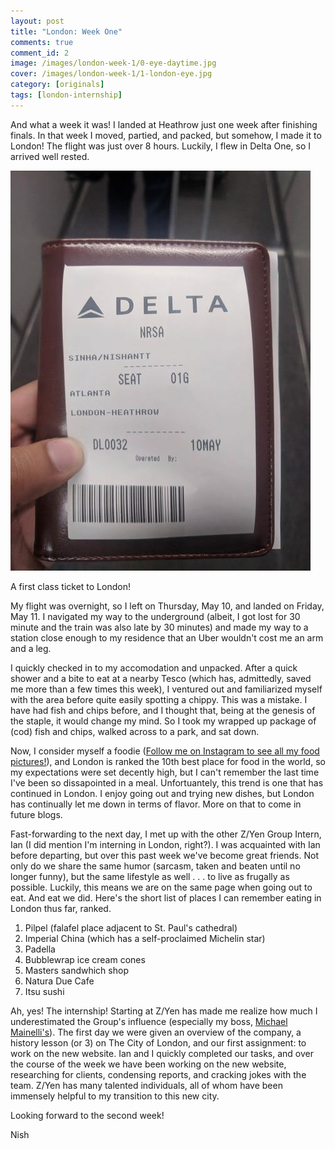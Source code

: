 ```yaml
---
layout: post
title: "London: Week One"
comments: true
comment_id: 2
image: /images/london-week-1/0-eye-daytime.jpg
cover: /images/london-week-1/1-london-eye.jpg
category: [originals]
tags: [london-internship]
---
```


And what a week it was! I landed at Heathrow just one week after finishing finals. In that week I moved, partied, and packed, but somehow, I made it to London!
The flight was just over 8 hours. Luckily, I flew in Delta One, so I arrived well rested. 

![first class ticket!](/images/london-week-1/2-ticket.jpg)
<p class="caption">A first class ticket to London!</p>

My flight was overnight, so I left on Thursday, May 10, and landed on Friday, May 11. I navigated my way to the underground (albeit, I got lost for 30 minute and the train was also late by 30 minutes) and made my way to a station close enough to my residence that an Uber wouldn't cost me an arm and a leg.

I quickly checked in to my accomodation and unpacked. After a quick shower and a bite to eat at a nearby Tesco (which has, admittedly, saved me more than a few times this week), I ventured out and familiarized myself with the area before quite easily spotting a chippy. This was a mistake. I have had fish and chips before, and I thought that, being at the genesis of the staple, it would change my mind. So I took my wrapped up package of (cod) fish and chips, walked across to a park, and sat down.

Now, I consider myself a foodie ([Follow me on Instagram to see all my food pictures!](https://www.instagram.com/nishnha/)), and London is ranked the 10th best place for food in the world, so my expectations were set decently high, but I can't remember the last time I've been so dissapointed in a meal. Unfortuantely, this trend is one that has continued in London. I enjoy going out and trying new dishes, but London has continually let me down in terms of flavor. More on that to come in future blogs.

Fast-forwarding to the next day, I met up with the other Z/Yen Group Intern, Ian (I did mention I'm interning in London, right?). I was acquainted with Ian before departing, but over this past week we've become great friends. Not only do we share the same humor (sarcasm, taken and beaten until no longer funny), but the same lifestyle as well . . . to live as frugally as possible.
Luckily, this means we are on the same page when going out to eat. And eat we did. Here's the short list of places I can remember eating in London thus far, ranked.

1. Pilpel (falafel place adjacent to St. Paul's cathedral)
2. Imperial China (which has a self-proclaimed Michelin star)
3. Padella
4. Bubblewrap ice cream cones
5. Masters sandwhich shop
6. Natura Due Cafe
7. Itsu sushi

Ah, yes! The internship! Starting at Z/Yen has made me realize how much I underestimated the Group's influence (especially my boss, [Michael Mainelli's](https://www.linkedin.com/in/mrmainelli/)).
The first day we were given an overview of the company, a history lesson (or 3) on The City of London, and our first assignment: to work on the new website.
Ian and I quickly completed our tasks, and over the course of the week we have been working on the new website, researching for clients, condensing reports, and cracking jokes with the team.
Z/Yen has many talented individuals, all of whom have been immensely helpful to my transition to this new city.

Looking forward to the second week!

Nish